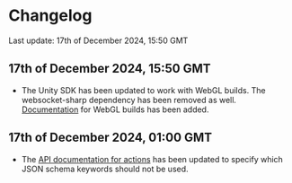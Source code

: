 # Changelog

Last update: 17th of December 2024, 15:50 GMT

## 17th of December 2024, 15:50 GMT
- The Unity SDK has been updated to work with WebGL builds. The websocket-sharp dependency has been removed as well. [Documentation](https://github.com/VedalAI/neuro-game-sdk/blob/9bd606e/Unity/README.md#webgl-additional-setup) for WebGL builds has been added.

## 17th of December 2024, 01:00 GMT

- The [API documentation for actions](https://github.com/VedalAI/neuro-game-sdk/blob/4549109/API/SPECIFICATION.md#action) has been updated to specify which JSON schema keywords should not be used.
